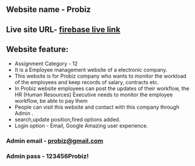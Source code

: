 ## Website name - Probiz

## Live site URL- [firebase live link](https://employee-management-6dd47.web.app/)

## Website feature:

- Assignment Category - 12
- It is a Employee management website of a electronic company.
- This website is for Probiz company who wants to monitor the workload of the employees and keep records of salary, contracts etc.
- In Probiz website employees can post the updates of their workflow, the HR (Human Resources) Executive needs to monitor the employee workflow, be able to pay them
- People can visit this website and contact with this company through Admin . 
- search,update position,fired options added.
- Login option - Email, Google Amazing user experience.

### Admin email - probiz@gmail.com
### Admin pass -  123456Probiz!

